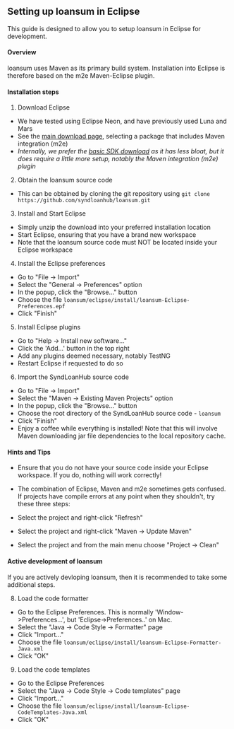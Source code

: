 Setting up loansum in Eclipse
----------------------------

This guide is designed to allow you to setup loansum in Eclipse for development.


#### Overview

loansum uses Maven as its primary build system.
Installation into Eclipse is therefore based on the m2e Maven-Eclipse plugin.


#### Installation steps

1. Download Eclipse
 - We have tested using Eclipse Neon, and have previously used Luna and Mars
 - See the [main download page](http://www.eclipse.org/downloads/), selecting a package that includes Maven integration (m2e)
 - *Internally, we prefer the [basic SDK download](http://download.eclipse.org/eclipse/downloads/) as it has less bloat,
 but it does require a little more setup, notably the Maven integration (m2e) plugin*
  
2. Obtain the loansum source code
 - This can be obtained by cloning the git repository using `git clone https://github.com/syndloanhub/loansum.git`

3. Install and Start Eclipse
 - Simply unzip the download into your preferred installation location
 - Start Eclipse, ensuring that you have a brand new workspace
 - Note that the loansum source code must NOT be located inside your Eclipse workspace
  
4. Install the Eclipse preferences
 - Go to "File -> Import"
 - Select the "General -> Preferences" option
 - In the popup, click the "Browse..." button
 - Choose the file `loansum/eclipse/install/loansum-Eclipse-Preferences.epf`
 - Click "Finish"

5. Install Eclipse plugins
 - Go to "Help -> Install new software..."
 - Click the 'Add...' button in the top right
 - Add any plugins deemed necessary, notably TestNG
 - Restart Eclipse if requested to do so
  
6. Import the SyndLoanHub source code
 - Go to "File -> Import"
 - Select the "Maven -> Existing Maven Projects" option
 - In the popup, click the "Browse..." button
 - Choose the root directory of the SyndLoanHub source code - `loansum`
 - Click "Finish"
 - Enjoy a coffee while everything is installed!
   Note that this will involve Maven downloading jar file dependencies to the local repository cache.

#### Hints and Tips

- Ensure that you do not have your source code inside your Eclipse workspace.
  If you do, nothing will work correctly!

- The combination of Eclipse, Maven and m2e sometimes gets confused.
  If projects have compile errors at any point when they shouldn't, try these three steps:
 - Select the project and right-click "Refresh"
 - Select the project and right-click "Maven -> Update Maven"
 - Select the project and from the main menu choose "Project -> Clean"


#### Active development of loansum

If you are actively devloping loansum, then it is recommended to take some additional steps.

8. Load the code formatter
 - Go to the Eclipse Preferences.
   This is normally 'Window->Preferences...', but 'Eclipse->Preferences..' on Mac.
 - Select the "Java -> Code Style -> Formatter" page
 - Click "Import..."
 - Choose the file `loansum/eclipse/install/loansum-Eclipse-Formatter-Java.xml`
 - Click "OK"

9. Load the code templates
 - Go to the Eclipse Preferences
 - Select the "Java -> Code Style -> Code templates" page
 - Click "Import..."
 - Choose the file `loansum/eclipse/install/loansum-Eclipse-CodeTemplates-Java.xml`
 - Click "OK"


